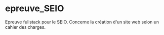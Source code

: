 # epreuve_SEIO
 Epreuve fullstack pour le SEIO. Concerne la création d'un site web selon un cahier des charges.
